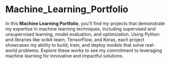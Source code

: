 # Machine_Learning_Portfolio

In this **Machine Learning Portfolio**, you'll find my projects that demonstrate my expertise in machine learning techniques, including supervised and unsupervised learning, model evaluation, and optimization. Using Python and libraries like scikit-learn, TensorFlow, and Keras, each project showcases my ability to build, train, and deploy models that solve real-world problems. Explore these works to see my commitment to leveraging machine learning for innovative and impactful solutions.
